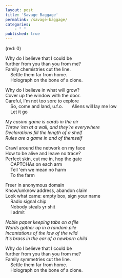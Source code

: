 ```yaml
---
layout: post
title: 'Savage Baggage'
permalink: /savage-baggage/
categories: 
    - " "
published: true
---
```


(red: 0)

Why do I believe that I could be  
further from you than you from me?  
Family chemistries cut the line.  
    Settle them far from home.      
    Holograph on the bone of a clone.

Why do I believe in what will grow?  
Cover up the window with the door.  
Careful, I'm not too sore to explore  
    So, come and land, u.f.o.  
    Aliens will lay me low  
    Let it go

_My casino game is cards in the air_  
_Throw ‘em at a wall, and they’re everywhere_  
_Declarations fill the length of a shelf_  
_Rules are a game in and of themself_

Crawl around the network on my face  
How to be alive and leave no trace?  
Perfect skin, cut me in, hop the gate  
    CAPTCHAs on each arm  
    Tell 'em we mean no harm  
    To the farm

Freer in anonymous domain  
Know/unknow address, abandon claim  
Look what came: empty box, sign your name  
    Radio signal chip  
    Nobody steals yr shit  
    I admit

_Noble paper keeping tabs on a file_  
_Words gather up in a random pile_  
_Incantations of the law of the wild_  
_It's brass in the ear of a newborn child_

Why do I believe that I could be  
further from you than you from me?  
Family symmetries cut the line.  
    Settle them far from home.      
    Holograph on the bone of a clone.
